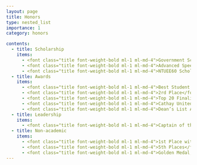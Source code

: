 ```yaml
---
layout: page
title: Honors
type: nested_list
importance: 1
category: honors

contents:
  - title: Scholarship
    items:
      - <font class="title font-weight-bold ml-1 ml-md-4">Government Scholarship to Study Abroad</font>, Ministry of Education of Taiwan ($32,000 in 2 years) (2023)
      - <font class="title font-weight-bold ml-1 ml-md-4">Advanced Speech Technologies Scholarship</font>, NTU EECS ($17000) (2021)
      - <font class="title font-weight-bold ml-1 ml-md-4">NTUEE60 Scholarship</font>, NTU EE ($3500) (2016)
  - title: Awards
    items:
      - <font class="title font-weight-bold ml-1 ml-md-4">Best Student Paper Award</font>, ASRU (2023)
      - <font class="title font-weight-bold ml-1 ml-md-4">2rd Place</font>, ICASSP M2VoC Challenge (2021)
      - <font class="title font-weight-bold ml-1 ml-md-4">Top 20 Finalist</font>, Trans Action Award (2020)
      - <font class="title font-weight-bold ml-1 ml-md-4">Cathay United Bank Special Award</font>, Make NTU (2019)
      - <font class="title font-weight-bold ml-1 ml-md-4">Dean’s List Awards</font> (Two‐Time), NTU EE (2016 & 2017)
  - title: Leadership
    items:
      - <font class="title font-weight-bold ml-1 ml-md-4">Captain of the NTU Baseball Varsity Team</font> (2019 - 2020)
  - title: Non-academic
    items:
      - <font class="title font-weight-bold ml-1 ml-md-4">1st Place within UChicago‑Affiliated Athletes</font> J.P. Morgan Corporate Challenge 3.5‑Mile Road Race (2023)
      - <font class="title font-weight-bold ml-1 ml-md-4">5th Places</font> (Two‐Time), University Baseball League of Taiwan (equivelent to NCAA Division III) (2019 & 2021)
      - <font class="title font-weight-bold ml-1 ml-md-4">Golden Medal, Men’s Half‐Iron Relay</font>, Yilan National Triathlon Championships (2019)
---
```


